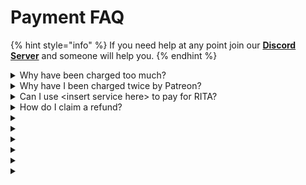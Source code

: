 # Payment FAQ

{% hint style="info" %}
If you need help at any point join our [**Discord Server**](https://discord.gg/mgNR64R) and someone will help you.
{% endhint %}

<details>

<summary>Why have been charged too much?</summary>

This may only happen with Patreon.\
\
Patreon rounds up to the nearest .5 increment of your currency. This is not something we are able to overcome, this is how Patreon works.

</details>

<details>

<summary>Why have I been charged twice by Patreon?</summary>

Patreon always charges on the 1st of each month.\
\
For example, if your purchase a subscription on the 28th of April. You will be charged for a month, and then charged again on the 1st of May. This is done every calendar month and is called upfront charging.\
\
For more information, please click [here](https://support.patreon.com/hc/en-gb/articles/210291283-How-does-charge-upfront-billing-work-)

</details>

<details>

<summary>Can I use &#x3C;insert service here> to pay for RITA?</summary>

No, we only use Patreon to facilitate our payments and automation.

</details>

<details>

<summary>How do I claim a refund?</summary>

Please refer to our [refund policy](../../policys/refund-policy/)

</details>

<details>

<summary></summary>



</details>

<details>

<summary></summary>



</details>

<details>

<summary></summary>



</details>

<details>

<summary></summary>



</details>

<details>

<summary></summary>



</details>

<details>

<summary></summary>



</details>
